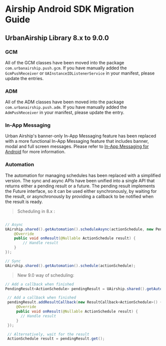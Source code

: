 # Airship Android SDK Migration Guide

## UrbanAirship Library 8.x to 9.0.0

### GCM

All of the GCM classes have been moved into the package `com.urbanairship.push.gcm`. If
you have manually added the `GcmPushReceiver` or `UAInstanceIDListenerService` in your
manifest, please update the entries.

### ADM

All of the ADM classes have been moved into the package `com.urbanairship.push.adm`. If
you have manually added the `AdmPushReceiver` in your manifest, please update the entry.

### In-App Messaging

Urban Airship's banner-only In-App Messaging feature has been replaced with a more
functional In-App Messaging feature that includes banner, modal and full screen
messages. Please refer to [In-App Messaging for Android](https://docs.urbanairship.com/guides/android-in-app-messaging)
for more information.

### Automation

The automation for managing schedules has been replaced with a simplified version.
The sync and async APIs have been unified into a single API that returns either
a pending result or a future. The pending result implements the Future interface,
so it can be used either synchronously, by waiting for the result, or asynchronously
by providing a callback to be notified when the result is ready.

> Scheduling in 8.x :

```java

// Async
UAirship.shared().getAutomation().scheduleAsync(actionSchedule, new PendingResult.ResultCallback<ActionSchedule>() {
    @Override
    public void onResult(@Nullable ActionSchedule result) {
        // Handle result
    }
});

// Sync
UAirship.shared().getAutomation().schedule(actionSchedule);

```

> New 9.0 way of scheduling:

```java
// Add a callback when finished
PendingResult<ActionSchedule> pendingResult = UAirship.shared().getAutomation().schedule(actionSchedule);

 // Add a callback when finished
 pendingResult.addResultCallback(new ResultCallback<ActionSchedule>() {
     @Override
     public void onResult(@Nullable ActionSchedule result) {
       // Handle result
     }
 });

 // Alternatively, wait for the result
 ActionSchedule result = pendingResult.get();
```